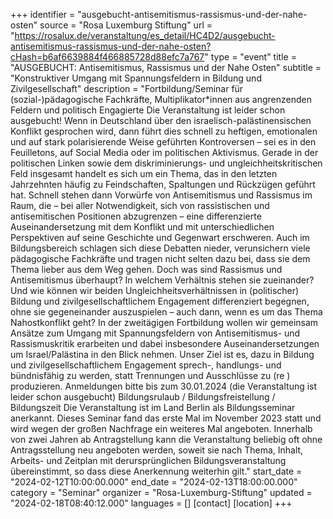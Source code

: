 +++
identifier = "ausgebucht-antisemitismus-rassismus-und-der-nahe-osten"
source = "Rosa Luxemburg Stiftung"
url = "https://rosalux.de/veranstaltung/es_detail/HC4D2/ausgebucht-antisemitismus-rassismus-und-der-nahe-osten?cHash=b6af6639884f466885728d88efc7a767"
type = "event"
title = "AUSGEBUCHT: Antisemitismus, Rassismus und der Nahe Osten"
subtitle = "Konstruktiver Umgang mit Spannungsfeldern in Bildung und Zivilgesellschaft"
description = "Fortbildung/Seminar für (sozial-)pädagogische Fachkräfte, Multiplikator*innen aus angrenzenden Feldern und politisch Engagierte
Die Veranstaltung ist leider schon ausgebucht!
Wenn in Deutschland über den israelisch-palästinensischen Konflikt gesprochen wird, dann führt dies schnell zu heftigen, emotionalen und auf stark polarisierende Weise geführten Kontroversen – sei es in den Feuilletons, auf Social Media oder im politischen Aktivismus. Gerade in der politischen Linken sowie dem diskriminierungs- und ungleichheitskritischen Feld insgesamt handelt es sich um ein Thema, das in den letzten Jahrzehnten häufig zu Feindschaften, Spaltungen und Rückzügen geführt hat. 
Schnell stehen dann Vorwürfe von Antisemitismus und Rassismus im Raum, die – bei aller Notwendigkeit, sich von rassistischen und antisemitischen Positionen abzugrenzen – eine differenzierte Auseinandersetzung mit dem Konflikt und mit unterschiedlichen Perspektiven auf seine Geschichte und Gegenwart erschweren. Auch im Bildungsbereich schlagen sich diese Debatten nieder, verunsichern viele pädagogische Fachkräfte und tragen nicht selten dazu bei, dass sie dem Thema lieber aus dem Weg gehen.
Doch was sind Rassismus und Antisemitismus überhaupt? In welchem Verhältnis stehen sie zueinander? Und wie können wir beiden Ungleichheitsverhältnissen in (politischer) Bildung und zivilgesellschaftlichem Engagement differenziert begegnen, ohne sie gegeneinander auszuspielen – auch dann, wenn es um das Thema Nahostkonflikt geht?
In der zweitägigen Fortbildung wollen wir gemeinsam Ansätze zum Umgang mit Spannungsfeldern von Antisemitismus- und Rassismuskritik erarbeiten und dabei insbesondere Auseinandersetzungen um Israel/Palästina in den Blick nehmen. Unser Ziel ist es, dazu in Bildung und zivilgesellschaftlichem Engagement sprech-, handlungs- und bündnisfähig zu werden, statt Trennungen und Ausschlüsse zu (re ) produzieren.
Anmeldungen bitte bis zum 30.01.2024 (die Veranstaltung ist leider schon ausgebucht)
Bildungsrulaub / Bildungsfreistellung / Bildungszeit Die Veranstaltung ist im Land Berlin als Bildungsseminar anerkannt. Dieses Seminar fand das erste Mal im November 2023 statt und wird wegen der großen Nachfrage ein weiteres Mal angeboten. Innerhalb von zwei Jahren ab Antragstellung kann die Veranstaltung beliebig oft ohne Antragsstellung neu angeboten werden, soweit sie nach Thema, Inhalt, Arbeits- und Zeitplan mit derursprünglichen Bildungsveranstaltung übereinstimmt, so dass diese Anerkennung weiterhin gilt."
start_date = "2024-02-12T10:00:00.000"
end_date = "2024-02-13T18:00:00.000"
category = "Seminar"
organizer = "Rosa-Luxemburg-Stiftung"
updated = "2024-02-18T08:40:12.000"
languages = []
[contact]
[location]
+++